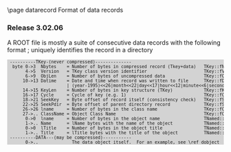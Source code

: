 \page datarecord Format of data records

### Release 3.02.06
  A ROOT file is mostly a suite of consecutive data records with the following format
 <Name>;<Cycle> uniquely identifies the record in a directory

<div style="background-color: lightgrey; font-size: small;"><pre>
 ----------TKey-(never compressed)--------------
  byte 0->3  Nbytes    = Number of bytes in compressed record (Tkey+data)   TKey::fNbytes
       4->5  Version   = TKey class version identifier                      TKey::fVersion
       6->9  ObjLen    = Number of bytes of uncompressed data               TKey::fObjLen
      10->13 Datime    = Date and time when record was written to file      TKey::fDatime
                       | (year-1995)<<26|month<<22|day<<17|hour<<12|minute<<6|second
      14->15 KeyLen    = Number of bytes in key structure (TKey)            TKey::fKeyLen
      16->17 Cycle     = Cycle of key (e.g. 1)                              TKey::fCycle
      18->21 SeekKey   = Byte offset of record itself (consistency check)   TKey::fSeekKey
      22->25 SeekPdir  = Byte offset of parent directory record             TKey::fSeekPdir
      26->26 lname     = Number of bytes in the class name                  TKey::fClassName
      27->.. ClassName = Object Class Name                                  TKey::fClassName
       0->0  lname     = Number of bytes in the object name                 TNamed::fName
       1->.. Name      = lName bytes with the name of the object            TNamed::fName
       0->0  lTitle    = Number of bytes in the object title                TNamed::fTitle
       1->.. Title     = lTitle bytes with the title of the object          TNamed::fTitle
 ----------DATA---(may be compressed)-----------
       0->..             The data object itself.  For an example, see \ref dobject
</pre></div>
